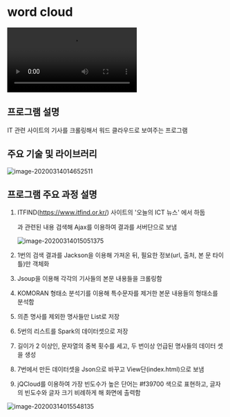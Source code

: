 # word cloud

<video src="/Users/kimdabin/Documents/wordcloud_demo.mp4"></video>

## 프로그램 설명

IT 관련 사이트의 기사를 크롤링해서 워드 클라우드로 보여주는 프로그램



## 주요 기술 및 라이브러리

![image-20200314014652511](https://tva1.sinaimg.cn/large/00831rSTgy1gcss5zk0h9j31an0u0wig.jpg)



## 프로그램 주요 과정 설명

1. ITFIND(https://www.itfind.or.kr/) 사이트의 '오늘의 ICT 뉴스' 에서 하둡

   과 관련된 내용 검색해 Ajax를 이용하여 결과를 서버단으로 보냄

   ![image-20200314015051375](https://tva1.sinaimg.cn/large/00831rSTgy1gcssa2dwpuj31620owwlv.jpg)

2. 1번의 검색 결과를 Jackson을 이용해 가져온 뒤, 필요한 정보(url, 출처, 본 문 타이 틀)만 객체화

3. Jsoup을 이용해 각각의 기사들의 본문 내용들을 크롤링함

4. KOMORAN 형태소 분석기를 이용해 특수문자를 제거한 본문 내용들의 형태소를 분석함

5. 의존 명사를 제외한 명사들만 List로 저장

6. 5번의 리스트를 Spark의 데이터셋으로 저장

7. 길이가 2 이상인, 문자열의 중복 횟수를 세고, 두 번이상 언급된 명사들의 데이터 셋을 생성

8. 7번에서 만든 데이터셋을 Json으로 바꾸고 View단(index.html)으로 보냄

9. jQCloud를 이용하여 가장 빈도수가 높은 단어는 #f39700 색으로 표현하고, 글자의 빈도수와 글자 크기 비례하게 해 화면에 출력함

![image-20200314015548135](https://tva1.sinaimg.cn/large/00831rSTgy1gcssf81llvj31a00sg130.jpg)
